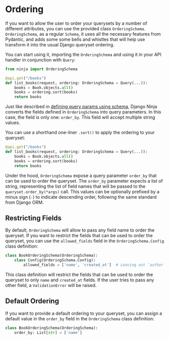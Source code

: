 # Ordering

If you want to allow the user to order your querysets by a number of different attributes, you can use the provided class `OrderingSchema`. `OrderingSchema`, as a regular `Schema`, it uses all the
necessary features from Pydantic, and adds some some bells and whistles that will help use transform it into the usual Django queryset ordering.

You can start using it, importing the `OrderingSchema` and using it in your API handler in conjunction with `Query`:

```python hl_lines="4"
from ninja import OrderingSchema

@api.get("/books")
def list_books(request, ordering: OrderingSchema = Query(...)):
    books = Book.objects.all()
    books = ordering.sort(books)
    return books
```

Just like described in [defining query params using schema](./query-params.md#using-schema), Django Ninja converts the fields defined in `OrderingSchema` into query parameters. In this case, the field is only one: `order_by`. This field will accept multiple string values.

You can use a shorthand one-liner `.sort()` to apply the ordering to your queryset:

```python hl_lines="4"
@api.get("/books")
def list_books(request, ordering: OrderingSchema = Query(...)):
    books = Book.objects.all()
    books = ordering.sort(books)
    return books
```

Under the hood, `OrderingSchema` expose a query parameter `order_by` that can be used to order the queryset. The `order_by` parameter expects a list of string, representing the list of field names that will be passed to the `queryset.order_by(*args)` call. This values can be optionally prefixed by a minus sign (`-`) to indicate descending order, following the same standard from Django ORM.

## Restricting Fields

By default, `OrderingSchema` will allow to pass any field name to order the queryset. If you want to restrict the fields that can be used to order the queryset, you can use the `allowed_fields` field in the `OrderingSchema.Config` class definition:

```python hl_lines="3"
class BookOrderingSchema(OrderingSchema):
    class Config(OrderingSchema.Config):
        allowed_fields = ['name', 'created_at']  # Leaving out `author` field
```

This class definition will restrict the fields that can be used to order the queryset to only `name` and `created_at` fields. If the user tries to pass any other field, a `ValidationError` will be raised.

## Default Ordering

If you want to provide a default ordering to your queryset, you can assign a default value in the `order_by` field in the `OrderingSchema` class definition:

```python hl_lines="2"
class BookOrderingSchema(OrderingSchema):
    order_by: List[str] = ['name']
```
